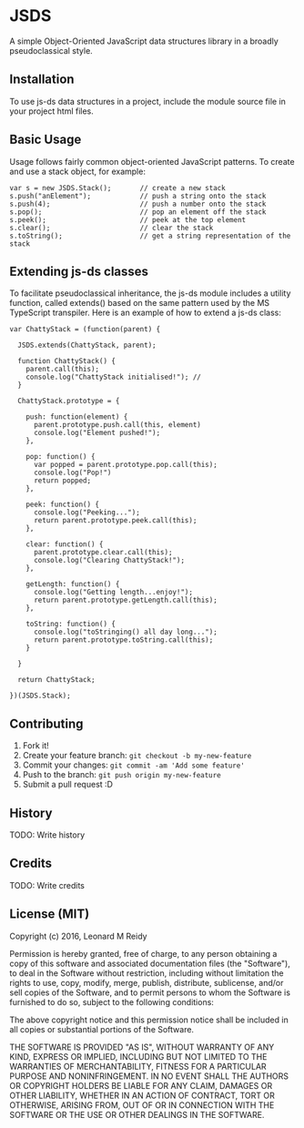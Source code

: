 # JSDS

A simple Object-Oriented JavaScript data structures library in a broadly pseudoclassical style. 

## Installation

To use js-ds data structures in a project, include the module source
file in your project html files.

## Basic Usage

Usage follows fairly common object-oriented JavaScript patterns. To create and 
use a stack object, for example:

    var s = new JSDS.Stack(); 		// create a new stack
    s.push("anElement"); 		    // push a string onto the stack
    s.push(4);			 	        // push a number onto the stack
    s.pop();			 	        // pop an element off the stack
    s.peek();			 	        // peek at the top element
    s.clear();			 	        // clear the stack
    s.toString();		 	        // get a string representation of the stack

## Extending js-ds classes
To facilitate pseudoclassical inheritance, the js-ds module includes a
utility function, called extends() based on the same pattern used by the
MS TypeScript transpiler. Here is an example of how to extend a js-ds 
class: 

    var ChattyStack = (function(parent) {

      JSDS.extends(ChattyStack, parent);

      function ChattyStack() {
        parent.call(this);
        console.log("ChattyStack initialised!"); // 
      }

      ChattyStack.prototype = {

        push: function(element) {
          parent.prototype.push.call(this, element)
          console.log("Element pushed!");
        },

        pop: function() {
          var popped = parent.prototype.pop.call(this);
          console.log("Pop!")
          return popped;
        },

        peek: function() {
          console.log("Peeking...");
          return parent.prototype.peek.call(this);
        },

        clear: function() {
          parent.prototype.clear.call(this);
          console.log("Clearing ChattyStack!");
        },

        getLength: function() {
          console.log("Getting length...enjoy!");
          return parent.prototype.getLength.call(this);
        },

        toString: function() {
          console.log("toStringing() all day long...");
          return parent.prototype.toString.call(this);
        }

      }

      return ChattyStack;

    })(JSDS.Stack);

## Contributing

1. Fork it!
2. Create your feature branch: `git checkout -b my-new-feature`
3. Commit your changes: `git commit -am 'Add some feature'`
4. Push to the branch: `git push origin my-new-feature`
5. Submit a pull request :D

## History

TODO: Write history

## Credits

TODO: Write credits

## License (MIT)

Copyright (c) 2016, Leonard M Reidy

Permission is hereby granted, free of charge, to any person obtaining a copy of this software and associated documentation files (the "Software"), to deal in the Software without restriction, including without limitation the rights to use, copy, modify, merge, publish, distribute, sublicense, and/or sell copies of the Software, and to permit persons to whom the Software is furnished to do so, subject to the following conditions:

The above copyright notice and this permission notice shall be included in all copies or substantial portions of the Software.

THE SOFTWARE IS PROVIDED "AS IS", WITHOUT WARRANTY OF ANY KIND, EXPRESS OR IMPLIED, INCLUDING BUT NOT LIMITED TO THE WARRANTIES OF MERCHANTABILITY, FITNESS FOR A PARTICULAR PURPOSE AND NONINFRINGEMENT. IN NO EVENT SHALL THE AUTHORS OR COPYRIGHT HOLDERS BE LIABLE FOR ANY CLAIM, DAMAGES OR OTHER LIABILITY, WHETHER IN AN ACTION OF CONTRACT, TORT OR OTHERWISE, ARISING FROM, OUT OF OR IN CONNECTION WITH THE SOFTWARE OR THE USE OR OTHER DEALINGS IN THE SOFTWARE.
